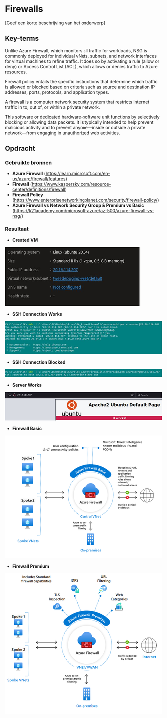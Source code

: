 # Firewalls
[Geef een korte beschrijving van het onderwerp]

## Key-terms

Unlike Azure Firewall, which monitors all traffic for workloads, NSG is commonly deployed for individual vNets, subnets, and network interfaces for virtual machines to refine traffic. It does so by activating a rule (allow or deny) or Access Control List (ACL), which allows or denies traffic to Azure resources.

Firewall policy entails the specific instructions that determine which traffic is allowed or blocked based on criteria such as source and destination IP addresses, ports, protocols, and application types. 

A firewall is a computer network security system that restricts internet traffic in to, out of, or within a private network.

This software or dedicated hardware-software unit functions by selectively blocking or allowing data packets. It is typically intended to help prevent malicious activity and to prevent anyone—inside or outside a private network—from engaging in unauthorized web activities.

## Opdracht
### Gebruikte bronnen

* __Azure Firewall__ (https://learn.microsoft.com/en-us/azure/firewall/features)
* __Firewall__ (https://www.kaspersky.com/resource-center/definitions/firewall)
* __Firewall Policy__ (https://www.enterprisenetworkingplanet.com/security/firewall-policy/)
* __Azure Firewall vs Network Security Group & Premium vs Basic__ (https://k21academy.com/microsoft-azure/az-500/azure-firewall-vs-nsg/)


### Resultaat

* __Created VM__

![Alt text](../00_includes/04_VM2.JPG)

* __SSH Connection Works__

![Alt text](../00_includes/04_VM2terminal.JPG)

* __SSH Connection Blocked__

![Alt text](../00_includes/04_VM2connectiontimedout.JPG)

* __Server Works__

![Alt text](../00_includes/04_VM2browser.JPG)

* __Firewall Basic__

![Alt text](../00_includes/firewall-basic.jpg)

* __Firewall Premium__

![Alt text](../00_includes/firewall-premium.jpg)